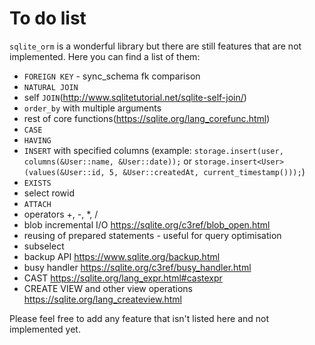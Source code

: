 # To do list

`sqlite_orm` is a wonderful library but there are still features that are not implemented. Here you can find a list of them:

* `FOREIGN KEY` - sync_schema fk comparison
* `NATURAL JOIN`
* self `JOIN`(http://www.sqlitetutorial.net/sqlite-self-join/)
* `order_by` with multiple arguments
* rest of core functions(https://sqlite.org/lang_corefunc.html)
* `CASE`
* `HAVING`
* `INSERT` with specified columns (example: `storage.insert(user, columns(&User::name, &User::date));` or `storage.insert<User>(values(&User::id, 5, &User::createdAt, current_timestamp()));`)
* `EXISTS`
* select rowid
* `ATTACH`
* operators +, -, *, /
* blob incremental I/O https://sqlite.org/c3ref/blob_open.html
* reusing of prepared statements - useful for query optimisation
* subselect
* backup API https://www.sqlite.org/backup.html
* busy handler https://sqlite.org/c3ref/busy_handler.html
* CAST https://sqlite.org/lang_expr.html#castexpr
* CREATE VIEW and other view operations https://sqlite.org/lang_createview.html

Please feel free to add any feature that isn't listed here and not implemented yet.
